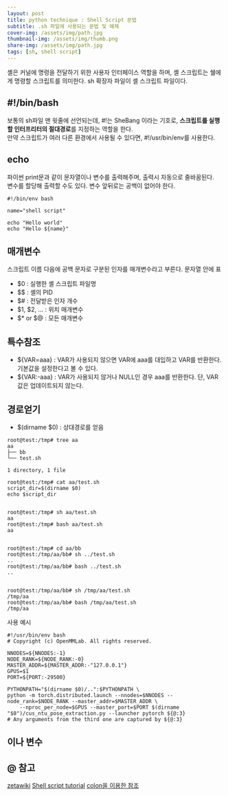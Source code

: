 ```yaml
---
layout: post
title: python technique : Shell Script 문법
subtitle: .sh 파일에 사용되는 문법 및 예제
cover-img: /assets/img/path.jpg
thumbnail-img: /assets/img/thumb.png
share-img: /assets/img/path.jpg
tags: [sh, shell script]
---
```

셸은 커널에 명령을 전달하기 위한 사용자 인터페이스 역할을 하며,
셸 스크립트는 쉘에게 명령할 스크립트를 의미한다. sh 확장자 파일이 셸 스크립트 파일이다.
## #!/bin/bash
 보통의 sh파일 맨 윗줄에 선언되는데, #!는 SheBang 이라는 기호로, 
 **스크립트를 실행할 인터프리터의 절대경로**를 지정하는 역할을 한다.    
만약 스크립트가 여러 다른 환경에서 사용될 수 있다면, #!/usr/bin/env를 사용한다.    

## echo
파이썬 print문과 같이 문자열이나 변수를 출력해주며, 출력시 자동으로 줄바꿈된다.  
변수를 할당해 출력할 수도 있다. 변수 앞뒤로는 공백이 없어야 한다.
```commandline
#!/bin/env bash

name="shell script"

echo "Hello world"
echo "Hello ${name}"
```
  
  
## 매개변수
스크립트 이름 다음에 공백 문자로 구분된 인자를 매개변수라고 부른다. 문자열 안에 표
- $0 : 실행한 셸 스크립트 파일명
- $$ : 셸의 PID
- $# : 전달받은 인자 개수
- $1, $2, ... : 위치 매개변수
- $* or $@ : 모든 매개변수
 
## 특수참조
- ${VAR=aaa} : VAR가 사용되지 않으면 VAR에 aaa를 대입하고 VAR를 반환한다. 기본값을 설정한다고 볼 수 있다. 
- ${VAR:-aaa} : VAR가 사용되지 않거나 NULL인 경우 aaa를 반환한다. 단, VAR값은 업데이트되지 않는다.
  
## 경로얻기
- $(dirname $0) : 상대경로를 얻음
```commandline
root@test:/tmp# tree aa
aa
├── bb
└── test.sh

1 directory, 1 file

root@test:/tmp# cat aa/test.sh
script_dir=$(dirname $0)
echo $script_dir


root@test:/tmp# sh aa/test.sh 
aa
root@test:/tmp# bash aa/test.sh 
aa


root@test:/tmp# cd aa/bb
root@test:/tmp/aa/bb# sh ../test.sh 
..
root@test:/tmp/aa/bb# bash ../test.sh 
..


root@test:/tmp/aa/bb# sh /tmp/aa/test.sh 
/tmp/aa
root@test:/tmp/aa/bb# bash /tmp/aa/test.sh 
/tmp/aa

```
사용 예시
```commandline
#!/usr/bin/env bash
# Copyright (c) OpenMMLab. All rights reserved.

NNODES=${NNODES:-1}
NODE_RANK=${NODE_RANK:-0}
MASTER_ADDR=${MASTER_ADDR:-"127.0.0.1"}
GPUS=$1
PORT=${PORT:-29500}

PYTHONPATH="$(dirname $0)/..":$PYTHONPATH \
python -m torch.distributed.launch --nnodes=$NNODES --node_rank=$NODE_RANK --master_addr=$MASTER_ADDR \
    --nproc_per_node=$GPUS --master_port=$PORT $(dirname "$0")/cus_ntu_pose_extraction.py --launcher pytorch ${@:3}
# Any arguments from the third one are captured by ${@:3}

```
## 이나 변수
## @ 참고
[zetawiki](https://zetawiki.com/wiki/Bash_%EC%89%98%EC%8A%A4%ED%81%AC%EB%A6%BD%ED%8A%B8_%EC%83%81%EB%8C%80%EA%B2%BD%EB%A1%9C_%EC%96%BB%EA%B8%B0)
[Shell script tutorial](https://www.shellscript.sh/quickref.html)
[colon을 이용한 참조](https://tldp.org/LDP/abs/html/parameter-substitution.html#EXPREPL1)
